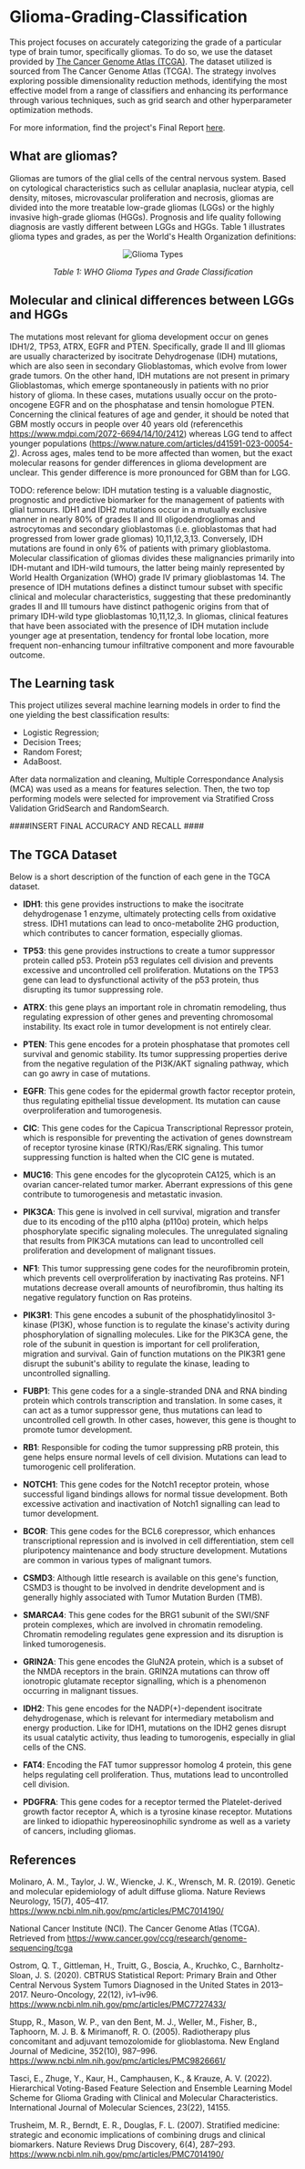 # Glioma-Grading-Classification

This project focuses on accurately categorizing the grade of a particular type of brain tumor, specifically gliomas. To do so, we use the dataset provided by [The Cancer Genome Atlas (TCGA)](https://www.cancer.gov/ccg/research/genome-sequencing/tcga). The dataset utilized is sourced from The Cancer Genome Atlas (TCGA). 
The strategy involves exploring possible dimensionality reduction methods, identifying the most effective model from a range of classifiers and enhancing its performance through various techniques, such as grid search and other hyperparameter optimization methods.

For more information, find the project's Final Report [here](https://docs.google.com/document/d/1WxLBC6T_l1TTZhtdoD_HsKLFNC4JgfH9i8zQkEs4j6g/edit).

## What are gliomas? 
Gliomas are tumors of the glial cells of the central nervous system. Based on cytological characteristics such as cellular anaplasia, nuclear atypia, cell density, mitoses, microvascular proliferation and necrosis, gliomas are divided into the more treatable low-grade gliomas (LGGs) or the highly invasive high-grade gliomas (HGGs). Prognosis and life quality following diagnosis are vastly different between LGGs and HGGs. 
 Table 1 illustrates glioma types and grades, as per the World's Health Organization definitions:

<p align="center">
  <img src="https://github.com/irenebernardi/Glioma-Grading-Classification/blob/main/WHO_glioma_types.png" alt="Glioma Types">
</p>
<p align="center"><em>Table 1: WHO Glioma Types and Grade Classification</em></p>


## Molecular and clinical differences between LGGs and HGGs

The mutations most relevant for glioma development occur on genes IDH1/2, TP53, ATRX, EGFR and PTEN. 
Specifically, grade II and III gliomas are usually characterized by isocitrate
Dehydrogenase (IDH) mutations, which are also seen in secondary Glioblastomas, which evolve from lower grade tumors. 
On the other hand, IDH mutations are not present in primary Glioblastomas, which emerge spontaneously in patients with no prior history of glioma. In these cases, mutations usually occur on the proto-oncogene EGFR and on the phosphatase and tensin homologue PTEN.
Concerning the clinical features of age and gender,  it should be noted that GBM mostly occurs in people over 40 years old (referencethis https://www.mdpi.com/2072-6694/14/10/2412) whereas LGG tend to affect younger populations (https://www.nature.com/articles/d41591-023-00054-2). Across ages, males tend to be more affected than women, but the exact molecular reasons for gender differences in glioma development are unclear. This gender difference is more pronounced for GBM than for LGG. 

TODO: reference below:
IDH mutation testing is a valuable diagnostic, prognostic and predictive biomarker for the management of patients with glial tumours. IDH1 and IDH2 mutations occur in a mutually exclusive manner in nearly 80% of grades II and III oligodendrogliomas and astrocytomas and secondary glioblastomas (i.e. glioblastomas that had progressed from lower grade gliomas) 10,11,12,3,13. Conversely, IDH mutations are found in only 6% of patients with primary glioblastoma. Molecular classification of gliomas divides these malignancies primarily into IDH-mutant and IDH-wild tumours, the latter being mainly represented by World Health Organization (WHO) grade IV primary glioblastomas 14. The presence of IDH mutations defines a distinct tumour subset with specific clinical and molecular characteristics, suggesting that these predominantly grades II and III tumours have distinct pathogenic origins from that of primary IDH-wild type glioblastomas 10,11,12,3. In gliomas, clinical features that have been associated with the presence of IDH mutation include younger age at presentation, tendency for frontal lobe location, more frequent non-enhancing tumour infiltrative component and more favourable outcome.

## The Learning task 

This project utilizes several machine learning models in order to find the one yielding the best classification results: 
 - Logistic Regression;
 - Decision Trees;
 - Random Forest;
 - AdaBoost.


After data normalization and cleaning, Multiple Correspondance Analysis (MCA) was used as a means for features selection. Then, the two top performing models were selected for improvement via Stratified Cross Validation GridSearch and RandomSearch. 

####INSERT FINAL ACCURACY AND RECALL ####



## The TGCA Dataset

Below is a short description of the function of each gene in the TGCA dataset. 

- **IDH1**: this gene provides instructions to make the isocitrate dehydrogenase 1 enzyme, ultimately protecting cells from oxidative stress. IDH1 mutations can lead to onco-metabolite 2HG production, which contributes to cancer formation, especially gliomas. 

- **TP53**: this gene provides instructions to create a tumor suppressor protein called p53. Protein p53 regulates cell division and prevents excessive and uncontrolled cell proliferation. Mutations on the TP53 gene can lead to dysfunctional activity of the p53 protein, thus disrupting its tumor suppressing role.

- **ATRX**: this gene plays an important role in chromatin remodeling, thus regulating expression of other genes and preventing chromosomal instability. Its exact role in tumor development is not entirely clear. 

- **PTEN**: This gene encodes for a protein phosphatase that promotes cell survival and genomic stability. Its tumor suppressing properties derive from the negative regulation of the PI3K/AKT signaling pathway, which can go awry in case of mutations.
  
- **EGFR**: This gene codes for the epidermal growth factor receptor protein, thus regulating epithelial tissue development. Its mutation can cause overproliferation and tumorogenesis.
  
- **CIC**: This gene codes for the Capicua Transcriptional Repressor protein, which is responsible for preventing the activation of genes downstream of receptor tyrosine kinase (RTK)/Ras/ERK signaling. This tumor suppressing function is halted when the CIC gene is mutated.
  
- **MUC16**: This gene encodes for the glycoprotein CA125, which is an ovarian cancer-related tumor marker. Aberrant expressions of this gene contribute to tumorogenesis and metastatic invasion.
  
- **PIK3CA**: This gene is involved in cell survival, migration and transfer due to its encoding of the p110 alpha (p110α) protein, which helps phosphorylate specific signaling molecules. The unregulated signaling that results from PIK3CA mutations can lead to uncontrolled cell proliferation and development of malignant tissues.
  
- **NF1**: This tumor suppressing gene codes for the neurofibromin protein, which prevents cell overproliferation by inactivating Ras proteins. NF1 mutations decrease overall amounts of neurofibromin, thus halting its negative regulatory function on Ras proteins.
  
- **PIK3R1**: This gene encodes a subunit of the phosphatidylinositol 3-kinase (PI3K), whose function is to regulate the kinase's activity during phosphorylation of signalling molecules. Like for the PIK3CA gene, the role of the subunit in question is important for cell proliferation, migration and survival. Gain of function mutations on the PIK3R1 gene disrupt the subunit's ability to regulate the kinase, leading to uncontrolled signalling.
  
- **FUBP1**: This gene codes for a a single-stranded DNA and RNA binding protein which controls transcription and translation. In some cases, it can act as a tumor suppressor gene, thus mutations can lead to uncontrolled cell growth. In other cases, however, this gene is thought to promote tumor development.
  
- **RB1**: Responsible for coding the tumor suppressing pRB protein, this gene helps ensure normal levels of cell division. Mutations can lead to tumorogenic cell proliferation.
 
- **NOTCH1**: This gene codes for the Notch1 receptor protein, whose successful ligand bindings allows for normal tissue development. Both excessive activation and inactivation of Notch1 signalling can lead to tumor development.
  
- **BCOR**: This gene codes for the BCL6 corepressor, which enhances transcriptional repression and is involved in cell differentiation, stem cell pluripotency maintenance and body structure development. Mutations are common in various types of malignant tumors.
 
- **CSMD3**: Although little research is available on this gene's function, CSMD3 is thought to be involved in dendrite development and is generally highly associated with Tumor Mutation Burden (TMB).
  
- **SMARCA4**: This gene codes for the BRG1 subunit of the SWI/SNF protein complexes, which are involved in chromatin remodeling. Chromatin remodeling regulates gene expression and its disruption is linked tumorogenesis.
  
- **GRIN2A**: This gene encodes the GluN2A protein, which is a subset of the NMDA receptors in the brain. GRIN2A mutations can throw off ionotropic glutamate receptor signalling, which is a phenomenon occurring in malignant tissues.
  
- **IDH2**: This gene encodes for the NADP(+)-dependent isocitrate dehydrogenase, which is relevant for intermediary metabolism and energy production. Like for IDH1, mutations on the IDH2 genes disrupt its usual catalytic activity, thus leading to tumorogenis, especially in glial cells of the CNS.
  
 - **FAT4**: Encoding the FAT tumor suppressor homolog 4 protein, this gene helps regulating cell proliferation. Thus, mutations lead to uncontrolled cell division.
  
 - **PDGFRA**: This gene codes for a receptor termed the Platelet-derived growth factor receptor A, which is a tyrosine kinase receptor. Mutations are linked to idiopathic hypereosinophilic syndrome as well as a variety of cancers, including gliomas.
  


## References

Molinaro, A. M., Taylor, J. W., Wiencke, J. K., Wrensch, M. R. (2019). Genetic and molecular epidemiology of adult diffuse glioma. Nature Reviews Neurology, 15(7), 405–417. https://www.ncbi.nlm.nih.gov/pmc/articles/PMC7014190/

National Cancer Institute (NCI). The Cancer Genome Atlas (TCGA). Retrieved from https://www.cancer.gov/ccg/research/genome-sequencing/tcga

Ostrom, Q. T., Gittleman, H., Truitt, G., Boscia, A., Kruchko, C., Barnholtz-Sloan, J. S. (2020). CBTRUS Statistical Report: Primary Brain and Other Central Nervous System Tumors Diagnosed in the United States in 2013–2017. Neuro-Oncology, 22(12), iv1–iv96. https://www.ncbi.nlm.nih.gov/pmc/articles/PMC7727433/

Stupp, R., Mason, W. P., van den Bent, M. J., Weller, M., Fisher, B., Taphoorn, M. J. B. & Mirimanoff, R. O. (2005). Radiotherapy plus concomitant and adjuvant temozolomide for glioblastoma. New England Journal of Medicine, 352(10), 987–996. https://www.ncbi.nlm.nih.gov/pmc/articles/PMC9826661/

Tasci, E., Zhuge, Y., Kaur, H., Camphausen, K., & Krauze, A. V. (2022). Hierarchical Voting-Based Feature Selection and Ensemble Learning Model Scheme for Glioma Grading with Clinical and Molecular Characteristics. International Journal of Molecular Sciences, 23(22), 14155.

Trusheim, M. R., Berndt, E. R., Douglas, F. L. (2007). Stratified medicine: strategic and economic implications of combining drugs and clinical biomarkers. Nature Reviews Drug Discovery, 6(4), 287–293. https://www.ncbi.nlm.nih.gov/pmc/articles/PMC7014190/


